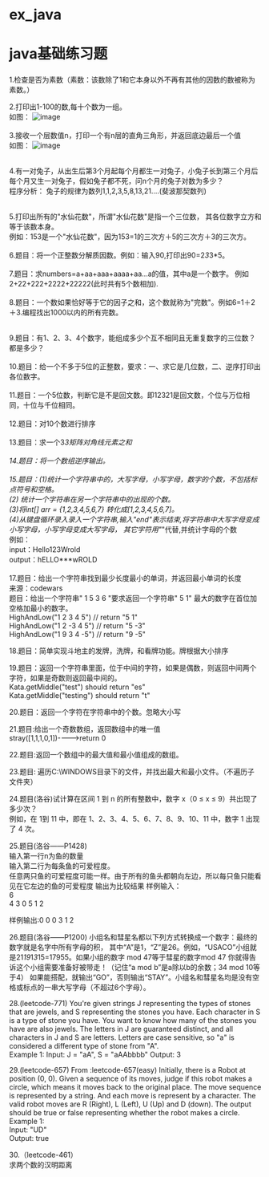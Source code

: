 # ex_java
# java基础练习题

###
1.检查是否为素数（素数：该数除了1和它本身以外不再有其他的因数的数被称为素数。）


2.打印出1-100的数,每十个数为一组。<br>
如图：
![image](httpnumbers://github.com/giraffegzy/ex_java/blob/manumberster/javanumbersmall_ex/p/ex_01.jpg)
<br>
<br>
3.接收一个层数值n，打印一个有n层的直角三角形，并返回底边最后一个值<br>
如图：
![image](httpnumbers://github.com/giraffegzy/ex_java/blob/manumberster/javanumbersmall_ex/p/ex_03.jpg)
<br>
<br>

4.有一对兔子，从出生后第3个月起每个月都生一对兔子，小兔子长到第三个月后每个月又生一对兔子，假如兔子都不死，问n个月的兔子对数为多少？<br>
程序分析： 兔子的规律为数列1,1,2,3,5,8,13,21....(斐波那契数列) 
<br>
<br>

5.打印出所有的"水仙花数"，所谓"水仙花数"是指一个三位数， 其各位数字立方和等于该数本身。<br>
例如：153是一个"水仙花数"，因为153=1的三次方＋5的三次方＋3的三次方。
<br>
<br>
6.题目：将一个正整数分解质因数。例如：输入90,打印出90=2*3*3*5。
<br>
<br>
7.题目：求numbers=a+aa+aaa+aaaa+aa...a的值，其中a是一个数字。
  例如2+22+222+2222+22222(此时共有5个数相加).
<br>
<br>
8.题目：一个数如果恰好等于它的因子之和，这个数就称为"完数"。例如6=1＋2＋3.编程找出1000以内的所有完数。
<br>
<br>

9.题目：有1、2、3、4个数字，能组成多少个互不相同且无重复数字的三位数？都是多少？
<br>
<br>
10.题目：给一个不多于5位的正整数，要求：一、求它是几位数，二、逆序打印出各位数字。
<br>
<br>
11.题目：一个5位数，判断它是不是回文数。即12321是回文数，个位与万位相同，十位与千位相同。
<br>
<br>
12.题目：对10个数进行排序
<br>
<br>
13.题目：求一个3*3矩阵对角线元素之和
<br>
<br>
14.题目：将一个数组逆序输出。
<br>
<br>
15.题目：(1)统计一个字符串中的，大写字母，小写字母，数字的个数，不包括标点符号和空格。<br>
         (2) 统计一个字符串在另一个字符串中的出现的个数。<br>
         (3)将int[] arr = {1,2,3,4,5,6,7} 转化成[1,2,3,4,5,6,7]。<br>
         (4)从键盘循环录入录入一个字符串,输入"end"表示结束,将字符串中大写字母变成小写字母，小写字母变成大写字母，
         其它字符用"*"代替,并统计字母的个数
         <br>
        例如：
       <br>input：Hello123Wrold 
<br>        output：hELLO***wROLD
<br>
<br> 17.题目：给出一个字符串找到最少长度最小的单词，并返回最小单词的长度<br>
来源：codewars<br>
题目：给出一个字符串" 1 5 3 6 "要求返回一个字符串" 5 1" 最大的数字在首位加空格加最小的数字。<br>
    HighAndLow("1 2 3 4 5") // return "5 1"<br>
    HighAndLow("1 2 -3 4 5") // return "5 -3"<br>
    HighAndLow("1 9 3 4 -5") // return "9 -5"<br>
    
18.题目：简单实现斗地主的发牌，洗牌，和看牌功能。牌根据大小排序<br>

19.题目：返回一个字符串里面，位于中间的字符，如果是偶数，则返回中间两个字符，如果是奇数则返回最中间的。<br>
    Kata.getMiddle("test") should return "es"<br>
    Kata.getMiddle("testing") should return "t"<br>
    
20.题目：返回一个字符在字符串中的个数。忽略大小写<br>


21.题目:给出一个奇数数组，返回数组中的唯一值<br>
     stray([1,1,1,0,1])---->return 0<br>
     
22.题目:返回一个数组中的最大值和最小值组成的数组。<br>

23.题目: 遍历C:\WINDOWS目录下的文件，并找出最大和最小文件。（不遍历子文件夹）<br>

24.题目(洛谷)试计算在区间 1 到 n 的所有整数中，数字 x（0 ≤ x ≤ 9）共出现了多少次？<br>
例如，在 1到 11 中，即在 1、2、3、4、5、6、7、8、9、10、11 中，数字 1 出现了 4 次。<br>

25.题目(洛谷——P1428)<br>
输入第一行n为鱼的数量<br>
输入第二行为每条鱼的可爱程度。<br>
任意两只鱼的可爱程度可能一样。由于所有的鱼头都朝向左边，所以每只鱼只能看见在它左边的鱼的可爱程度
输出为比较结果
样例输入：<br>
6 <br>
4 3 0 5 1 2<br> 

样例输出:0 0 0 3 1 2

26.题目(洛谷——P1200) 小组名和彗星名都以下列方式转换成一个数字：最终的数字就是名字中所有字母的积，
其中“A”是1，“Z”是26。例如，“USACO”小组就是21*19*1*3*15=17955。如果小组的数字 mod 47等于彗星的数字mod 47
你就得告诉这个小组需要准备好被带走！（记住“a mod b”是a除以b的余数；34 mod 10等于4）
如果能搭配，就输出“GO”，否则输出“STAY”。小组名和彗星名均是没有空格或标点的一串大写字母（不超过6个字母）。

28.(leetcode-771)
You're given strings J representing the types of stones that are jewels, and S representing the stones you have.  Each character in S is a type of stone you have.
You want to know how many of the stones you have are also jewels.
    The letters in J are guaranteed distinct, and all characters in J and S are letters.
    Letters are case sensitive, so "a" is considered a different type of stone from "A".
    <br>Example 1:
    Input: J = "aA", S = "aAAbbbb"
    Output: 3
    
29.(leetcode-657)
From :leetcode-657(easy)
Initially, there is a Robot at position (0, 0). Given a sequence of its moves, judge if this robot makes a circle, which means it moves back to the original place.
The move sequence is represented by a string. And each move is represent by a character.
The valid robot moves are R (Right), L (Left), U (Up) and D (down).
The output should be true or false representing whether the robot makes a circle.<br>
Example 1:   <br> 
Input: "UD"<br>
Output: true

30.（leetcode-461）<br>
求两个数的汉明距离

